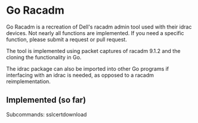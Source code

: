 # Go Racadm
Go Racadm is a recreation of Dell's racadm admin tool used with their
idrac devices. Not nearly all functions are implemented. If you need
a specific function, please submit a request or pull request.

The tool is implemented using packet captures of racadm 9.1.2 and the
cloning the functionality in Go.

The idrac package can also be imported into other Go programs if
interfacing with an idrac is needed, as opposed to a racadm
reimplementation.

## Implemented (so far)
Subcommands:
sslcertdownload
